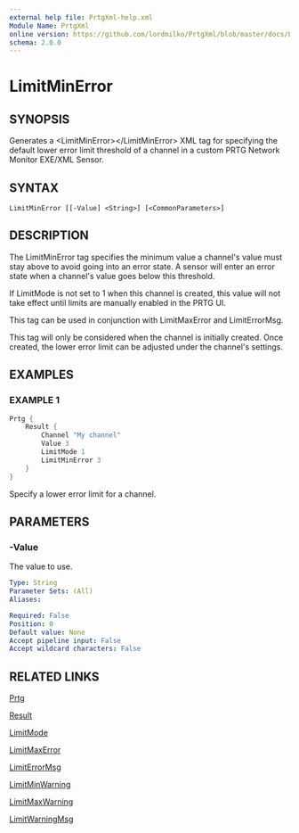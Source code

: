 ```yaml
---
external help file: PrtgXml-help.xml
Module Name: PrtgXml
online version: https://github.com/lordmilko/PrtgXml/blob/master/docs/LimitMinError.md
schema: 2.0.0
---
```


# LimitMinError

## SYNOPSIS

Generates a \<LimitMinError\>\</LimitMinError\> XML tag for specifying the default lower error limit threshold of a channel in a custom PRTG Network Monitor EXE/XML Sensor.

## SYNTAX

```
LimitMinError [[-Value] <String>] [<CommonParameters>]
```

## DESCRIPTION

The LimitMinError tag specifies the minimum value a channel's value must stay above to avoid going into an error state.
A sensor will enter an error state when a channel's value goes below this threshold.

If LimitMode is not set to 1 when this channel is created, this value will not take effect until limits are manually enabled in the PRTG UI.

This tag can be used in conjunction with LimitMaxError and LimitErrorMsg.

This tag will only be considered when the channel is initially created. Once created, the lower error limit can be adjusted under the channel's settings.

## EXAMPLES

### EXAMPLE 1

```powershell
Prtg {
    Result {
        Channel "My channel"
        Value 3
        LimitMode 1
        LimitMinError 3
    }
}
```

Specify a lower error limit for a channel.

## PARAMETERS

### -Value
The value to use.

```yaml
Type: String
Parameter Sets: (All)
Aliases:

Required: False
Position: 0
Default value: None
Accept pipeline input: False
Accept wildcard characters: False
```

## RELATED LINKS

[Prtg](Prtg.md)

[Result](Result.md)

[LimitMode](LimitMode.md)

[LimitMaxError](LimitMaxError.md)

[LimitErrorMsg](LimitErrorMsg.md)

[LimitMinWarning](LimitMinWarning.md)

[LimitMaxWarning](LimitMaxWarning.md)

[LimitWarningMsg](LimitWarningMsg.md)